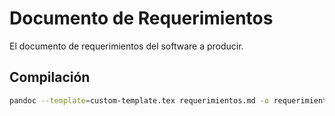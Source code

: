 # Documento de Requerimientos

El documento de requerimientos del software a producir.

## Compilación

```sh
pandoc --template=custom-template.tex requerimientos.md -o requerimientos.pdf
```
